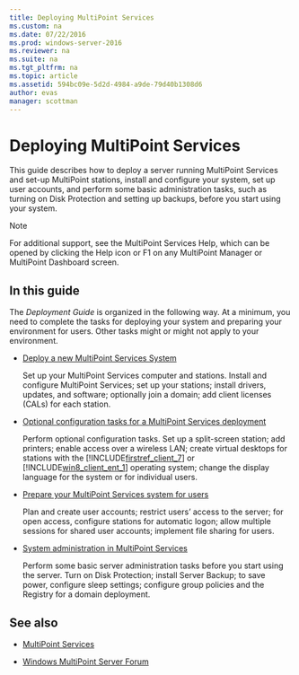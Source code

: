 ```yaml
---
title: Deploying MultiPoint Services
ms.custom: na
ms.date: 07/22/2016
ms.prod: windows-server-2016
ms.reviewer: na
ms.suite: na
ms.tgt_pltfrm: na
ms.topic: article
ms.assetid: 594bc09e-5d2d-4984-a9de-79d40b1308d6
author: evas
manager: scottman
---
```

# Deploying MultiPoint Services
This guide describes how to deploy a server running MultiPoint Services and set-up MultiPoint stations, install and configure your system, set up user accounts, and perform some basic administration tasks, such as turning on Disk Protection and setting up backups, before you start using your system.  
  
> [!NOTE]  
> For additional support, see the MultiPoint Services Help, which can be opened by clicking the Help icon or F1 on any MultiPoint Manager or MultiPoint Dashboard screen.  
  
  
## In this guide  
The *Deployment Guide* is organized in the following way. At a minimum, you need to complete the tasks for deploying your system and preparing your environment for users. Other tasks might or might not apply to your environment. 
-   [Deploy a new MultiPoint Services System](Deploy-a-new-MultiPoint-services-system.md)  
  
    Set up your MultiPoint Services computer and stations. Install and configure MultiPoint Services; set up your stations; install drivers, updates, and software; optionally join a domain; add client licenses \(CALs\) for each station.  
  
-   [Optional configuration tasks for a MultiPoint Services deployment](Optional-configuration-tasks-for-a-MultiPoint-services-deployment.md)  
  
    Perform optional configuration tasks. Set up a split\-screen station; add printers; enable access over a wireless LAN; create virtual desktops for stations with the [!INCLUDE[firstref_client_7](./includes/firstref_client_7_md.md)] or [!INCLUDE[win8_client_ent_1](./includes/win8_client_ent_1_md.md)] operating system; change the display language for the system or for individual users.  
  
-   [Prepare your MultiPoint Services system for users](Prepare-your-Windows-MultiPoint-Server-2012-system-for-users.md)  
  
    Plan and create user accounts; restrict users’ access to the server; for open access, configure stations for automatic logon; allow multiple sessions for shared user accounts; implement file sharing for users.  
  
-   [System administration in MultiPoint Services](System-administration-in-Windows-MultiPoint-Server-2012.md)  
  
    Perform some basic server administration tasks before you start using the server. Turn on Disk Protection; install Server Backup; to save power, configure sleep settings; configure group policies and the Registry for a domain deployment.  
  
## See also  
  
- [MultiPoint Services](multipoint-1/MultiPoint-Services.md)
  
-   [Windows MultiPoint Server Forum](http://social.technet.microsoft.com/Forums/windowsserver/home?forum=windowsmultipointserver&filter=alltypes&sort=lastpostdesc)  
  
